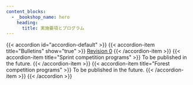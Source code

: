 ```yaml
---
content_blocks:
  - _bookshop_name: hero
    heading:
      title: 実施要項とプログラム
---
```


{{< accordion id="accordion-default" >}}
  {{< accordion-item title="Bulletins" show="true" >}}
    [Revision 0](bulletin_v0)
  {{< /accordion-item >}}
  {{< accordion-item title="Sprint competition programs" >}}
    To be published in the future.
  {{< /accordion-item >}}
  {{< accordion-item title="Forest competition programs" >}}
    To be published in the future.
  {{< /accordion-item >}}
{{< /accordion >}}